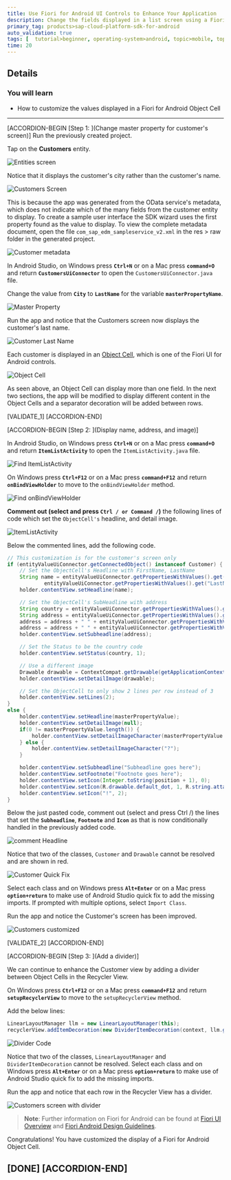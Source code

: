 ```yaml
---
title: Use Fiori for Android UI Controls to Enhance Your Application
description: Change the fields displayed in a list screen using a Fiori for Android Object Cell and add a divider to cells in a list.
primary_tag: products>sap-cloud-platform-sdk-for-android
auto_validation: true
tags: [  tutorial>beginner, operating-system>android, topic>mobile, topic>odata, products>sap-cloud-platform-sdk-for-android, products>sap-cloud-platform ]
time: 20
---
```


## Details
### You will learn  
- How to customize the values displayed in a Fiori for Android Object Cell

---

[ACCORDION-BEGIN [Step 1: ](Change master property for customer's screen)]
Run the previously created project.

Tap on the **Customers** entity.

![Entities screen](entities-screen2.png)


Notice that it displays the customer's city rather than the customer's name.

![Customers Screen](original-customer.png)


This is because the app was generated from the OData service's metadata, which does not indicate which of the many fields from the customer entity to display.  To create a sample user interface the SDK wizard uses the first property found as the value to display.  To view the complete metadata document, open the file `com_sap_edm_sampleservice_v2.xml` in the res > raw folder in the generated project.

![Customer metadata](metadata.png)


In Android Studio, on Windows press **`Ctrl+N`** or on a Mac press **`command+O`** and return **`CustomersUiConnector`** to open the `CustomersUiConnector.java` file.

Change the value from **`City`** to **`LastName`** for the variable **`masterPropertyName`**.

![Master Property](master-property.png)


Run the app and notice that the Customers screen now displays the customer's last name.

![Customer Last Name](customers-last-name.png)


Each customer is displayed in an <a target="_blank" href="https://help.sap.com/doc/c2d571df73104f72b9f1b73e06c5609a/Latest/en-US/docs/fioriui/object_cell.html">Object Cell</a>, which is one of the Fiori UI for Android controls.

![Object Cell](object-cell.png)


As seen above, an Object Cell can display more than one field.  In the next two sections, the app will be modified to display different content in the Object Cells and a separator decoration will be added between rows.

[VALIDATE_1]
[ACCORDION-END]

[ACCORDION-BEGIN [Step 2: ](Display name, address, and image)]

In Android Studio, on Windows press **`Ctrl+N`** or on a Mac press **`command+O`** and return **`ItemListActivity`** to open the `ItemListActivity.java` file.

![Find ItemListActivity](find-itemlistactivity.png)


On Windows press **`Ctrl+F12`** or on a Mac press **`command+F12`** and return **`onBindViewHolder`** to move to the `onBindViewHolder` method.

![Find onBindViewHolder](find-onBindViewHolder.png)


**Comment out (select and press `Ctrl / or Command /`)** the following lines of code which set the `ObjectCell's` headline, and detail image.

![ItemListActivity](ItemListActivity.png)


Below the commented lines, add the following code.

```Java
// This customization is for the customer's screen only
if (entityValueUiConnector.getConnectedObject() instanceof Customer) {
    // Set the ObjectCell's Headline with FirstName, LastName
    String name = entityValueUiConnector.getPropertiesWithValues().get("FirstName") + " " +
            entityValueUiConnector.getPropertiesWithValues().get("LastName");
    holder.contentView.setHeadline(name);

    // Set the ObjectCell's SubHeadline with address
    String country = entityValueUiConnector.getPropertiesWithValues().get("Country");
    String address = entityValueUiConnector.getPropertiesWithValues().get("HouseNumber");
    address = address + " " + entityValueUiConnector.getPropertiesWithValues().get("Street");
    address = address + " " + entityValueUiConnector.getPropertiesWithValues().get("City");
    holder.contentView.setSubheadline(address);

    // Set the Status to be the country code
    holder.contentView.setStatus(country, 1);

    // Use a different image
    Drawable drawable = ContextCompat.getDrawable(getApplicationContext(), R.drawable.ic_account_circle_black_24dp);
    holder.contentView.setDetailImage(drawable);

    // Set the ObjectCell to only show 2 lines per row instead of 3
    holder.contentView.setLines(2);
}
else {
    holder.contentView.setHeadline(masterPropertyValue);
    holder.contentView.setDetailImage(null);
    if(0 != masterPropertyValue.length()) {
        holder.contentView.setDetailImageCharacter(masterPropertyValue.substring(0, 1));
    } else {
        holder.contentView.setDetailImageCharacter("?");
    }

    holder.contentView.setSubheadline("Subheadline goes here");
    holder.contentView.setFootnote("Footnote goes here");
    holder.contentView.setIcon(Integer.toString(position + 1), 0);
    holder.contentView.setIcon(R.drawable.default_dot, 1, R.string.attachment_item_content_desc);
    holder.contentView.setIcon("!", 2);
}
```

Below the just pasted code, comment out (select and press Ctrl /) the lines that set the **`Subheadline`**, **`Footnote`** and **`Icon`** as that is now conditionally handled in the previously added code.

![comment Headline](commentHeadline.png)



Notice that two of the classes, `Customer` and `Drawable` cannot be resolved and are shown in red.  

![Customer Quick Fix](ItemListActivity-quick-fix.png)


Select each class and on Windows press **`Alt+Enter`** or on a Mac press **`option+return`** to make use of Android Studio quick fix to add the missing imports.  If prompted with multiple options, select `Import Class`.


Run the app and notice the Customer's screen has been improved.

![Customers customized](customers-customized.png)

[VALIDATE_2]
[ACCORDION-END]

[ACCORDION-BEGIN [Step 3: ](Add a divider)]

We can continue to enhance the Customer view by adding a divider between Object Cells in the Recycler View.

On Windows press **`Ctrl+F12`** or on a Mac press **`command+F12`** and return **`setupRecyclerView`** to move to the `setupRecyclerView` method.

Add the below lines:

```Java
LinearLayoutManager llm = new LinearLayoutManager(this);
recyclerView.addItemDecoration(new DividerItemDecoration(context, llm.getOrientation()));
```

![Divider Code](divider-code.png)


Notice that two of the classes, `LinearLayoutManager` and `DividerItemDecoration` cannot be resolved.  Select each class and on Windows press **`Alt+Enter`** or on a Mac press **`option+return`** to make use of Android Studio quick fix to add the missing imports.

Run the app and notice that each row in the Recycler View has a divider.

![Customers screen with divider](customer-with-divider.png)

> **Note**: Further information on Fiori for Android can be found at <a target="_blank" href="https://help.sap.com/doc/c2d571df73104f72b9f1b73e06c5609a/Latest/en-US/docs/fioriui/fiori_ui_overview.html">Fiori UI Overview</a> and <a target="_blank" href="https://experience.sap.com/fiori-design-android/object-cell/">Fiori Android Design Guidelines</a>.

Congratulations! You have customized the display of a Fiori for Android Object Cell.

[DONE]
[ACCORDION-END]
---
